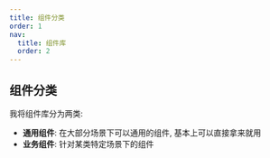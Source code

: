 ```yaml
---
title: 组件分类
order: 1
nav:
  title: 组件库
  order: 2
---
```


## 组件分类

我将组件库分为两类:

- **通用组件**: 在大部分场景下可以通用的组件, 基本上可以直接拿来就用
- **业务组件**: 针对某类特定场景下的组件
